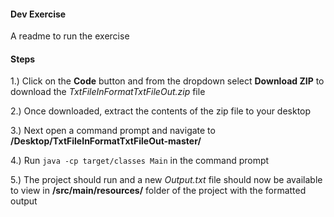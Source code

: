 #### Dev Exercise

A readme to run the exercise

#### Steps
1.) Click on the **Code** button and from the dropdown select **Download ZIP** to download the *TxtFileInFormatTxtFileOut.zip* file

2.) Once downloaded, extract the contents of the zip file to your desktop

3.) Next open a command prompt and navigate to **/Desktop/TxtFileInFormatTxtFileOut-master/**

4.) Run `java -cp target/classes Main` in the command prompt

5.) The project should run and a new *Output.txt* file should now be available to view in **/src/main/resources/** folder 
of the project with the formatted output